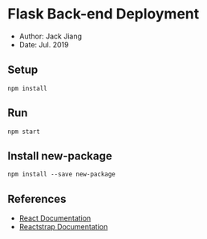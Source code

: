 # Flask Back-end Deployment

- Author: Jack Jiang
- Date: Jul. 2019

## Setup

```shell
npm install
```

## Run

```shell 
npm start
```

## Install new-package

```shell
npm install --save new-package
```

## References

- [React Documentation](https://reactjs.org/docs/getting-started.html)
- [Reactstrap Documentation](https://reactstrap.github.io/components/)
